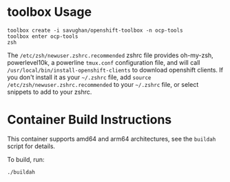 
# toolbox Usage

    toolbox create -i savughan/openshift-toolbox -n ocp-tools
    toolbox enter ocp-tools
    zsh

The `/etc/zsh/newuser.zshrc.recommended` zshrc file provides oh-my-zsh,
powerlevel10k, a powerline `tmux.conf` configuration file, and will call
`/usr/local/bin/install-openshift-clients` to download openshift clients. If you
don't install it as your `~/.zshrc` file, add `source
/etc/zsh/newuser.zshrc.recommended` to your `~/.zshrc` file, or select snippets
to add to your zshrc.

# Container Build Instructions

This container supports amd64 and arm64 architectures, see the `buildah` script
for details.

To build, run:

    ./buildah
